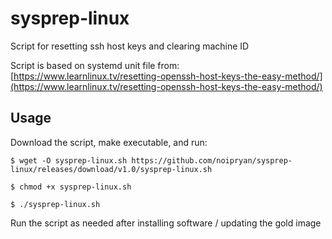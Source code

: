 # sysprep-linux
Script for resetting ssh host keys and clearing machine ID

Script is based on systemd unit file from:
[https://www.learnlinux.tv/resetting-openssh-host-keys-the-easy-method/](https://www.learnlinux.tv/resetting-openssh-host-keys-the-easy-method/)

## Usage

Download the script, make executable, and run:
```shell
$ wget -O sysprep-linux.sh https://github.com/noipryan/sysprep-linux/releases/download/v1.0/sysprep-linux.sh

$ chmod +x sysprep-linux.sh

$ ./sysprep-linux.sh
```

Run the script as needed after installing software / updating the gold image







